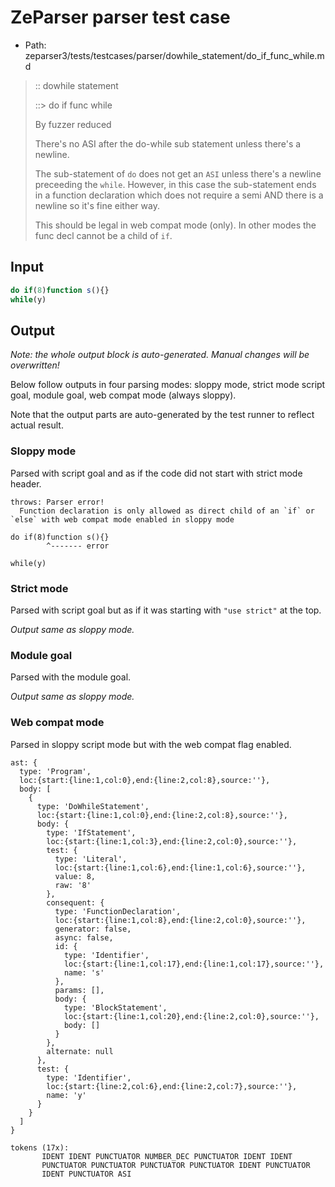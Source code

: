 # ZeParser parser test case

- Path: zeparser3/tests/testcases/parser/dowhile_statement/do_if_func_while.md

> :: dowhile statement
>
> ::> do if func while
>
> By fuzzer reduced
>
> There's no ASI after the do-while sub statement unless there's a newline.
>
> The sub-statement of `do` does not get an `ASI` unless there's a newline preceeding the `while`. However, in this case the sub-statement ends in a function declaration which does not require a semi AND there is a newline so it's fine either way.
>
> This should be legal in web compat mode (only). In other modes the func decl cannot be a child of `if`.


## Input

`````js
do if(8)function s(){}
while(y)
`````

## Output

_Note: the whole output block is auto-generated. Manual changes will be overwritten!_

Below follow outputs in four parsing modes: sloppy mode, strict mode script goal, module goal, web compat mode (always sloppy).

Note that the output parts are auto-generated by the test runner to reflect actual result.

### Sloppy mode

Parsed with script goal and as if the code did not start with strict mode header.

`````
throws: Parser error!
  Function declaration is only allowed as direct child of an `if` or `else` with web compat mode enabled in sloppy mode

do if(8)function s(){}
        ^------- error

while(y)
`````

### Strict mode

Parsed with script goal but as if it was starting with `"use strict"` at the top.

_Output same as sloppy mode._

### Module goal

Parsed with the module goal.

_Output same as sloppy mode._

### Web compat mode

Parsed in sloppy script mode but with the web compat flag enabled.

`````
ast: {
  type: 'Program',
  loc:{start:{line:1,col:0},end:{line:2,col:8},source:''},
  body: [
    {
      type: 'DoWhileStatement',
      loc:{start:{line:1,col:0},end:{line:2,col:8},source:''},
      body: {
        type: 'IfStatement',
        loc:{start:{line:1,col:3},end:{line:2,col:0},source:''},
        test: {
          type: 'Literal',
          loc:{start:{line:1,col:6},end:{line:1,col:6},source:''},
          value: 8,
          raw: '8'
        },
        consequent: {
          type: 'FunctionDeclaration',
          loc:{start:{line:1,col:8},end:{line:2,col:0},source:''},
          generator: false,
          async: false,
          id: {
            type: 'Identifier',
            loc:{start:{line:1,col:17},end:{line:1,col:17},source:''},
            name: 's'
          },
          params: [],
          body: {
            type: 'BlockStatement',
            loc:{start:{line:1,col:20},end:{line:2,col:0},source:''},
            body: []
          }
        },
        alternate: null
      },
      test: {
        type: 'Identifier',
        loc:{start:{line:2,col:6},end:{line:2,col:7},source:''},
        name: 'y'
      }
    }
  ]
}

tokens (17x):
       IDENT IDENT PUNCTUATOR NUMBER_DEC PUNCTUATOR IDENT IDENT
       PUNCTUATOR PUNCTUATOR PUNCTUATOR PUNCTUATOR IDENT PUNCTUATOR
       IDENT PUNCTUATOR ASI
`````

